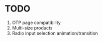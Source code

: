 # TODO
1. OTP page compatibility
2. Multi-size products
3. Radio input selection animation/transition